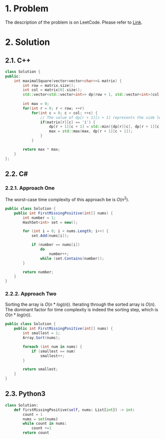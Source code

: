 # 1. Problem

The description of the problem is on LeetCode. Please refer to [Link](https://leetcode.com/problems/first-missing-positive/).

# 2. Solution

## 2.1. C++

```cpp
class Solution {
public:
    int maximalSquare(vector<vector<char>>& matrix) {
        int row = matrix.size();
        int col = matrix[0].size();
        std::vector<std::vector<int>> dp(row + 1, std::vector<int>(col + 1, 0));
        
        int max = 0;
        for(int r = 0; r < row; ++r)
            for(int c = 0; c < col; ++c) {
                // The value of dp[r + 1][c + 1] represents the side length of the largest square whose bottom-right corner is at (r, c) in the original matrix.
                if(matrix[r][c] == '1') {
                    dp[r + 1][c + 1] = std::min({dp[r][c], dp[r + 1][c], dp[r][c + 1]}) + 1;
                    max = std::max(max, dp[r + 1][c + 1]);
                }
            }

        return max * max;
    }
};
```

## 2.2. C#

### 2.2.1. Approach One

The worst-case time complexity of this approach be is $O(n^2)$.

```csharp
public class Solution {
    public int FirstMissingPositive(int[] nums) {
        int number = 1;
        HashSet<int> set = new();

        for (int i = 0; i < nums.Length; i++) {
            set.Add(nums[i]);

            if (number == nums[i])
                do 
                    number++;
                while (set.Contains(number));
        }

        return number;
    }
}
```

### 2.2.2. Approach Two

Sorting the array is $O(n * log(n))$. Iterating through the sorted array is $O(n)$. The dominant factor for time complexity is indeed the sorting step, which is $O(n * log(n))$.

```csharp
public class Solution {
    public int FirstMissingPositive(int[] nums) {
        int smallest = 1;
        Array.Sort(nums);

        foreach (int num in nums) {
            if (smallest == num)
                smallest++;
        }

        return smallest;
    }
}
```

## 2.3. Python3

```python
class Solution:
    def firstMissingPositive(self, nums: List[int]) -> int:
        count = 1 
        nums = set(nums)
        while count in nums:
            count +=1
        return count
```
